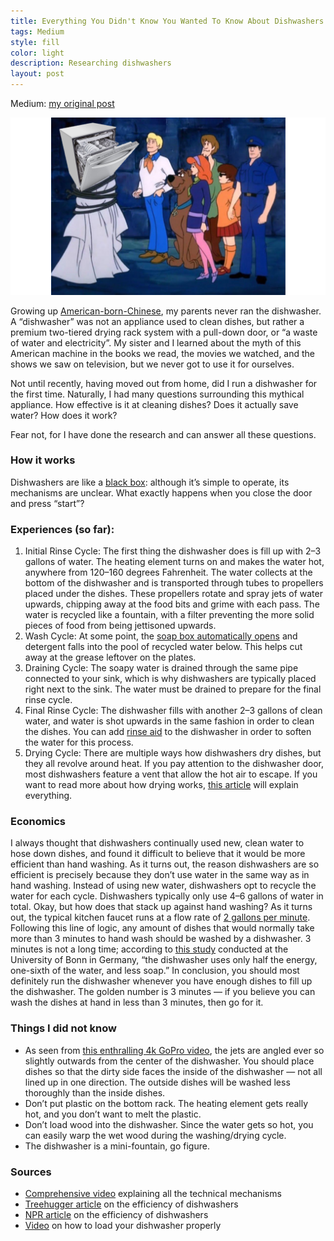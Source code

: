 ```yaml
---
title: Everything You Didn't Know You Wanted To Know About Dishwashers
tags: Medium
style: fill
color: light
description: Researching dishwashers
layout: post
---
```

Medium: [my original post](https://medium.com/@arthur_pan/everything-you-didnt-know-you-wanted-to-know-about-dishwashers-6b1193b3e3a1)

![alt text](/images/memewasher.png "Mystery of Dishwashers")

Growing up [American-born-Chinese](https://www.youtube.com/watch?v=BvfcRR3PZYE), my parents never ran the dishwasher. A “dishwasher” was not an appliance used to clean dishes, but rather a premium two-tiered drying rack system with a pull-down door, or “a waste of water and electricity”. My sister and I learned about the myth of this American machine in the books we read, the movies we watched, and the shows we saw on television, but we never got to use it for ourselves.

Not until recently, having moved out from home, did I run a dishwasher for the first time. Naturally, I had many questions surrounding this mythical appliance. How effective is it at cleaning dishes? Does it actually save water? How does it work?

Fear not, for I have done the research and can answer all these questions.

### How it works
Dishwashers are like a [black box](https://en.wikipedia.org/wiki/Black_box): although it’s simple to operate, its mechanisms are unclear. What exactly happens when you close the door and press “start”?

### Experiences (so far):
1. Initial Rinse Cycle: The first thing the dishwasher does is fill up with 2–3 gallons of water. The heating element turns on and makes the water hot, anywhere from 120–160 degrees Fahrenheit. The water collects at the bottom of the dishwasher and is transported through tubes to propellers placed under the dishes. These propellers rotate and spray jets of water upwards, chipping away at the food bits and grime with each pass. The water is recycled like a fountain, with a filter preventing the more solid pieces of food from being jettisoned upwards.
2. Wash Cycle: At some point, the [soap box automatically opens](https://www.youtube.com/watch?v=HI9dLMW4BWk&feature=youtu.be&t=20) and detergent falls into the pool of recycled water below. This helps cut away at the grease leftover on the plates.
3. Draining Cycle: The soapy water is drained through the same pipe connected to your sink, which is why dishwashers are typically placed right next to the sink. The water must be drained to prepare for the final rinse cycle.
4. Final Rinse Cycle: The dishwasher fills with another 2–3 gallons of clean water, and water is shot upwards in the same fashion in order to clean the dishes. You can add [rinse aid](https://www.thekitchn.com/should-you-use-rinse-aid-262991) to the dishwasher in order to soften the water for this process.
5. Drying Cycle: There are multiple ways how dishwashers dry dishes, but they all revolve around heat. If you pay attention to the dishwasher door, most dishwashers feature a vent that allow the hot air to escape. If you want to read more about how drying works, [this article](https://www.hunker.com/12145906/how-does-a-dishwasher-dry) will explain everything.

### Economics
I always thought that dishwashers continually used new, clean water to hose down dishes, and found it difficult to believe that it would be more efficient than hand washing. As it turns out, the reason dishwashers are so efficient is precisely because they don’t use water in the same way as in hand washing. Instead of using new water, dishwashers opt to recycle the water for each cycle. Dishwashers typically only use 4–6 gallons of water in total.
Okay, but how does that stack up against hand washing? As it turns out, the typical kitchen faucet runs at a flow rate of [2 gallons per minute](https://www.energy.gov/eere/femp/energy-efficient-products-and-energy-saving-technologies). Following this line of logic, any amount of dishes that would normally take more than 3 minutes to hand wash should be washed by a dishwasher. 3 minutes is not a long time; according to [this study](https://www.landtechnik.uni-bonn.de/research/appliance-technology/publications/richter-automatic-dishwashers-ht25-1) conducted at the University of Bonn in Germany, “the dishwasher uses only half the energy, one-sixth of the water, and less soap.”
In conclusion, you should most definitely run the dishwasher whenever you have enough dishes to fill up the dishwasher. The golden number is 3 minutes — if you believe you can wash the dishes at hand in less than 3 minutes, then go for it.

### Things I did not know
- As seen from [this enthralling 4k GoPro video](https://www.youtube.com/watch?v=98p6bKVC5nw), the jets are angled ever so slightly outwards from the center of the dishwasher. You should place dishes so that the dirty side faces the inside of the dishwasher — not all lined up in one direction. The outside dishes will be washed less thoroughly than the inside dishes.
- Don’t put plastic on the bottom rack. The heating element gets really hot, and you don’t want to melt the plastic.
- Don’t load wood into the dishwasher. Since the water gets so hot, you can easily warp the wet wood during the washing/drying cycle.
- The dishwasher is a mini-fountain, go figure.

### Sources
- [Comprehensive video](https://www.youtube.com/watch?v=APdhKLyr7s4) explaining all the technical mechanisms
- [Treehugger article](https://www.treehugger.com/built-in-dishwashers-vs-hand-washing-which-is-greener-4858791) on the efficiency of dishwashers
- [NPR article](https://www.npr.org/sections/thesalt/2017/11/24/564055953/to-save-water-should-you-wash-your-hands-of-hand-washing-dishes) on the efficiency of dishwashers
- [Video](https://www.youtube.com/watch?v=Up-2uN5eE44) on how to load your dishwasher properly
